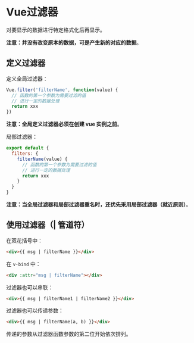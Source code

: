 # Vue过滤器

对要显示的数据进行特定格式化后再显示。

**注意：并没有改变原本的数据，可是产生新的对应的数据**。

## 定义过滤器

定义全局过滤器：

```js
Vue.filter('filterName', function(value) {
  // 函数的第一个参数为需要过滤的值
  // 进行一定的数据处理
  return xxx
})
```

**注意：全局定义过滤器必须在创建 vue 实例之前**。

局部过滤器：

```js
export default {
  filters: {
    filterName(value) {
      // 函数的第一个参数为需要过滤的值
      // 进行一定的数据处理
      return xxx
    }
  }
}
```

**注意：当全局过滤器和局部过滤器重名时，还优先采用局部过滤器（就近原则）**。

## 使用过滤器（| 管道符）

在双花括号中：

```html
<div>{{ msg | filterName }}</div>
```

在 `v-bind` 中：

```html
<div :attr="msg | filterName"></div>
```

过滤器也可以串联：

```html
<div>{{ msg | filterName1 | filterName2 }}</div>
```

过滤器也可以传递参数：

```html
<div>{{ msg | filterName(a, b) }}</div>
```

传递的参数从过滤器函数参数的第二位开始依次排列。
